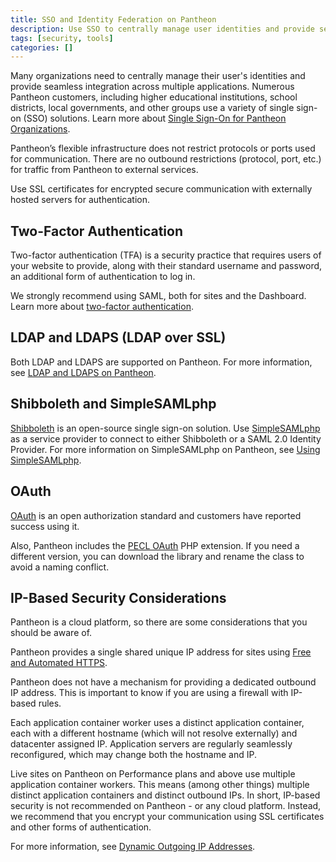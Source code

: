 ```yaml
---
title: SSO and Identity Federation on Pantheon
description: Use SSO to centrally manage user identities and provide seamless integration across multiple applications.
tags: [security, tools]
categories: []
---
```

Many organizations need to centrally manage their user's identities and provide seamless integration across multiple applications. Numerous Pantheon customers, including higher educational institutions, school districts, local governments, and other groups use a variety of single sign-on (SSO) solutions. Learn more about [Single Sign-On for Pantheon Organizations](/sso-organizations/).

Pantheon’s flexible infrastructure does not restrict protocols or ports used for communication. There are no outbound restrictions (protocol, port, etc.) for traffic from Pantheon to external services.

Use SSL certificates for encrypted secure communication with externally hosted servers for authentication.

## Two-Factor Authentication
Two-factor authentication (TFA) is a security practice that requires users of your website to provide, along with their standard username and password, an additional form of authentication to log in.

We strongly recommend using SAML, both for sites and the Dashboard. Learn more about [two-factor authentication](/guides/two-factor-authentication/).

## LDAP and LDAPS (LDAP over SSL)

Both LDAP and LDAPS are supported on Pantheon. For more information, see [LDAP and LDAPS on Pantheon](/ldap-and-ldaps/).

## Shibboleth and SimpleSAMLphp

[Shibboleth](https://shibboleth.net/) is an open-source single sign-on solution. Use [SimpleSAMLphp](https://simplesamlphp.org/) as a service provider to connect to either Shibboleth or a SAML 2.0 Identity Provider. For more information on SimpleSAMLphp on Pantheon, see [Using SimpleSAMLphp](/shibboleth-sso).

## OAuth

[OAuth](https://oauth.net/) is an open authorization standard and customers have reported success using it.  

Also, Pantheon includes the [PECL OAuth](http://us.php.net/oauth) PHP extension. If you need a different version, you can download the library and rename the class to avoid a naming conflict.

## IP-Based Security Considerations

Pantheon is a cloud platform, so there are some considerations that you should be aware of.  

Pantheon provides a single shared unique IP address for sites using [Free and Automated HTTPS](/https/).  

Pantheon does not have a mechanism for providing a dedicated outbound IP address. This is important to know if you are using a firewall with IP-based rules.  

Each application container worker uses a distinct application container, each with a different hostname (which will not resolve externally) and datacenter assigned IP. Application servers are regularly seamlessly reconfigured, which may change both the hostname and IP.  

Live sites on Pantheon on Performance plans and above use multiple application container workers. This means (among other things) multiple distinct application containers and distinct outbound IPs.  In short, IP-based security is not recommended on Pantheon - or any cloud platform. Instead, we recommend that you encrypt your communication using SSL certificates and other forms of authentication.

For more information, see [Dynamic Outgoing IP Addresses](/outgoing-ips).
